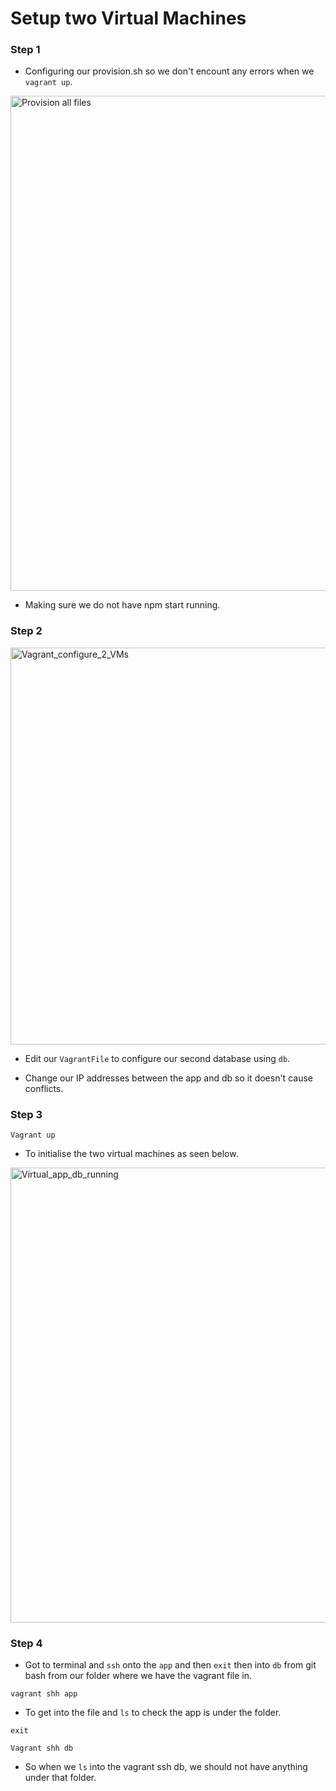 <h1>Setup two Virtual Machines</h1>

<h3>Step 1</h3>

- Configuring our provision.sh so we don't encount any errors when we `vagrant up`.

<img width="792" alt="Provision all files" src="https://user-images.githubusercontent.com/126012715/233078728-14491046-602e-4717-b2b9-bfc2cabe2335.png">

- Making sure we do not have npm start running.

<h3>Step 2</h3>

<img width="635" alt="Vagrant_configure_2_VMs" src="https://user-images.githubusercontent.com/126012715/233078949-a425ad3b-7076-4cd2-a82d-bd4798085fa3.png">

- Edit our `VagrantFile` to configure our second database using `db`.

- Change our IP addresses between the app and db so it doesn't cause conflicts.

<h3>Step 3</h3>

`Vagrant up`

- To initialise the two virtual machines as seen below.

<img width="728" alt="Virtual_app_db_running" src="https://user-images.githubusercontent.com/126012715/233079121-d901408b-b505-4174-a2a9-a56d724cff75.png">

<h3>Step 4</h3>

- Got to terminal and `ssh` onto the `app` and then `exit` then into `db` from git bash from our folder where we have the vagrant file in.

`vagrant shh app` 

- To get into the file and `ls` to check the app is under the folder.

`exit`

`Vagrant shh db`

- So when we `ls` into the vagrant ssh db, we should not have anything under that folder.

